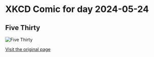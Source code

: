 
# XKCD Comic for day 2024-05-24

## Five Thirty

![Five Thirty](https://imgs.xkcd.com/comics/five_thirty.jpg "The 8th panel is my favorite")

[Visit the original page](https://xkcd.com/68/)
